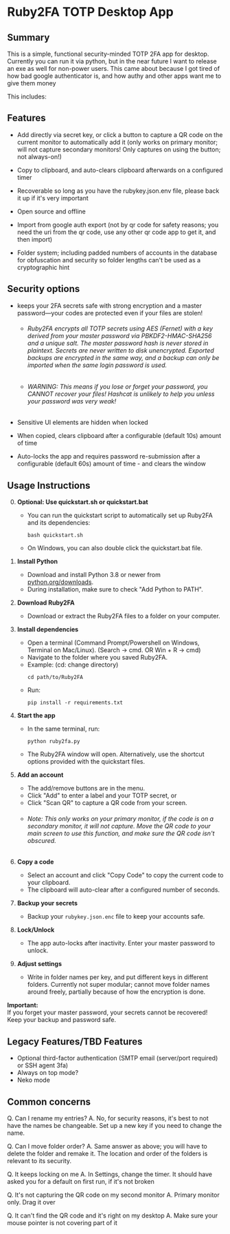 # Ruby2FA TOTP Desktop App

## Summary

This is a simple, functional security-minded TOTP 2FA app for desktop. Currently you can run it via python, but in the near future I want to release an exe as well for non-power users. This came about because I got tired of how bad google authenticator is, and how authy and other apps want me to give them money

This includes:

## Features

* Add directly via secret key, or click a button to capture a QR code on the current monitor to automatically add it (only works on primary monitor; will not capture secondary monitors! Only captures on using the button; not always-on!)

* Copy to clipboard, and auto-clears clipboard afterwards on a configured timer

* Recoverable so long as you have the rubykey.json.env file, please back it up if it's very important

* Open source and offline

* Import from google auth export  (not by qr code for safety reasons; you need the uri from the qr code, use any other qr code app to get it, and then import)

* Folder system; including padded numbers of accounts in the database for obfuscation and security so folder lengths can't be used as a cryptographic hint

## Security options

* keeps your 2FA secrets safe with strong encryption and a master password—your codes are protected even if your files are stolen!
    * ###### Ruby2FA encrypts all TOTP secrets using AES (Fernet) with a key derived from your master password via PBKDF2-HMAC-SHA256 and a unique salt. The master password hash is never stored in plaintext. Secrets are never written to disk unencrypted. Exported backups are encrypted in the same way, and a backup can only be imported when the same login password is used.  
    * ###### WARNING: This means if you lose or forget your password, you CANNOT recover your files! Hashcat is unlikely to help you unless your password was very weak!

* Sensitive UI elements are hidden when locked

* When copied, clears clipboard after a configurable (default 10s) amount of time

* Auto-locks the app and requires password re-submission after a configurable (default 60s) amount of time - and clears the window


## Usage Instructions

0. **Optional: Use quickstart.sh or quickstart.bat**
   - You can run the quickstart script to automatically set up Ruby2FA and its dependencies:
     ```
     bash quickstart.sh
     ```
   - On Windows, you can also double click the quickstart.bat file. 

1. **Install Python**  
   - Download and install Python 3.8 or newer from [python.org/downloads](https://www.python.org/downloads/).  
   - During installation, make sure to check "Add Python to PATH".

2. **Download Ruby2FA**  
   - Download or extract the Ruby2FA files to a folder on your computer.

3. **Install dependencies**  
   - Open a terminal (Command Prompt/Powershell on Windows, Terminal on Mac/Linux). (Search -> cmd. OR Win + R -> cmd)
   - Navigate to the folder where you saved Ruby2FA.
    - Example: (cd: change directory)
      ```
      cd path/to/Ruby2FA
      ```
   - Run:  
     ```
     pip install -r requirements.txt
     ```

4. **Start the app**  
   - In the same terminal, run:  
     ```
     python ruby2fa.py
     ```
   - The Ruby2FA window will open. Alternatively, use the shortcut options provided with the quickstart files.

5. **Add an account**  
   - The add/remove buttons are in the menu.
   - Click "Add" to enter a label and your TOTP secret, or  
   - Click "Scan QR" to capture a QR code from your screen.
    - ###### Note: This only works on your primary monitor, if the code is on a secondary monitor, it will not capture. Move the QR code to your main screen to use this function, and make sure the QR code isn't obscured.  

6. **Copy a code**  
   - Select an account and click "Copy Code" to copy the current code to your clipboard.  
   - The clipboard will auto-clear after a configured number of seconds.

7. **Backup your secrets**  
   - Backup your `rubykey.json.enc` file to keep your accounts safe.

8. **Lock/Unlock**  
   - The app auto-locks after inactivity. Enter your master password to unlock.

9. **Adjust settings**
   - Write in folder names per key, and put different keys in different folders. Currently not super modular; cannot move folder names around freely, partially because of how the encryption is done. 

**Important:**  
If you forget your master password, your secrets cannot be recovered!  
Keep your backup and password safe.



## Legacy Features/TBD Features

* Optional third-factor authentication (SMTP email (server/port required) or SSH agent 3fa)
* Always on top mode?
* Neko mode


## Common concerns

Q. Can I rename my entries?
   A. No, for security reasons, it's best to not have the names be changeable. Set up a new key if you need to change the name. 

Q. Can I move folder order?
   A. Same answer as above; you will have to delete the folder and remake it. The location and order of the folders is relevant to its security.

Q. It keeps locking on me
   A. In Settings, change the timer. It should have asked you for a default on first run, if it's not broken

Q. It's not capturing the QR code on my second monitor
   A. Primary monitor only. Drag it over

Q. It can't find the QR code and it's right on my desktop
   A. Make sure your mouse pointer is not covering part of it
